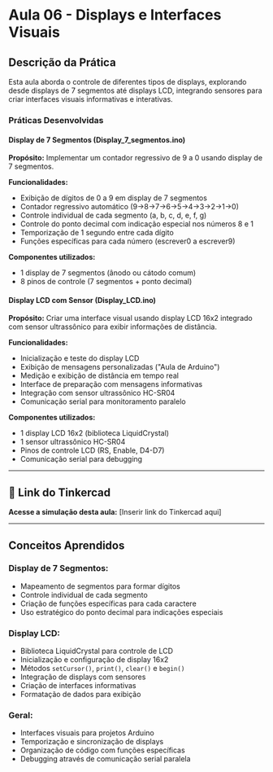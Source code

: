 # Aula 06 - Displays e Interfaces Visuais

## Descrição da Prática

Esta aula aborda o controle de diferentes tipos de displays, explorando desde displays de 7 segmentos até displays LCD, integrando sensores para criar interfaces visuais informativas e interativas.

### Práticas Desenvolvidas

#### Display de 7 Segmentos (Display_7_segmentos.ino)

**Propósito:** Implementar um contador regressivo de 9 a 0 usando display de 7 segmentos.

**Funcionalidades:**

- Exibição de dígitos de 0 a 9 em display de 7 segmentos
- Contador regressivo automático (9→8→7→6→5→4→3→2→1→0)
- Controle individual de cada segmento (a, b, c, d, e, f, g)
- Controle do ponto decimal com indicação especial nos números 8 e 1
- Temporização de 1 segundo entre cada dígito
- Funções específicas para cada número (escrever0 a escrever9)

**Componentes utilizados:**

- 1 display de 7 segmentos (ânodo ou cátodo comum)
- 8 pinos de controle (7 segmentos + ponto decimal)

#### Display LCD com Sensor (Display_LCD.ino)

**Propósito:** Criar uma interface visual usando display LCD 16x2 integrado com sensor ultrassônico para exibir informações de distância.

**Funcionalidades:**

- Inicialização e teste do display LCD
- Exibição de mensagens personalizadas ("Aula de Arduino")
- Medição e exibição de distância em tempo real
- Interface de preparação com mensagens informativas
- Integração com sensor ultrassônico HC-SR04
- Comunicação serial para monitoramento paralelo

**Componentes utilizados:**

- 1 display LCD 16x2 (biblioteca LiquidCrystal)
- 1 sensor ultrassônico HC-SR04
- Pinos de controle LCD (RS, Enable, D4-D7)
- Comunicação serial para debugging

---

## 🔗 Link do Tinkercad

**Acesse a simulação desta aula:** [Inserir link do Tinkercad aqui]

---

## Conceitos Aprendidos

### Display de 7 Segmentos:

- Mapeamento de segmentos para formar dígitos
- Controle individual de cada segmento
- Criação de funções específicas para cada caractere
- Uso estratégico do ponto decimal para indicações especiais

### Display LCD:

- Biblioteca LiquidCrystal para controle de LCD
- Inicialização e configuração de display 16x2
- Métodos `setCursor()`, `print()`, `clear()` e `begin()`
- Integração de displays com sensores
- Criação de interfaces informativas
- Formatação de dados para exibição

### Geral:

- Interfaces visuais para projetos Arduino
- Temporização e sincronização de displays
- Organização de código com funções específicas
- Debugging através de comunicação serial paralela
